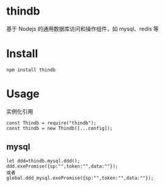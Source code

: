 # thindb

基于 Nodejs 的通用数据库访问和操作组件，如 mysql、redis 等

# Install

```console
npm install thindb
```

# Usage

实例化引用

```console
const Thindb = require("thindb");
const thindb = new Thindb([...config]);

```

## mysql

```console
let ddd=thindb.mysql.ddd();
ddd.exePromise({sp:"",token:"",data:""});
或者
global.ddd_mysql.exePromise({sp:"",token:"",data:""});

```
